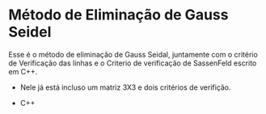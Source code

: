 # Método de Eliminação de Gauss Seidel

Esse é o método de eliminação de Gauss Seidal, juntamente com o critério de Verificação das linhas e o Criterio de verificação de  SassenFeld escrito em C++.

- Nele já está incluso um matriz 3X3 e dois critérios de verifição.

- C++
